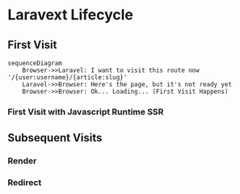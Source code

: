 # Laravext Lifecycle

## First Visit

```mermaid
sequenceDiagram
    Browser->>Laravel: I want to visit this route now '/{user:username}/{article:slug}'
    Laravel->>Browser: Here's the page, but it's not ready yet
    Browser->>Browser: Ok... Loading... (First Visit Happens)
```


### First Visit with Javascript Runtime SSR



## Subsequent Visits

### Render

### Redirect